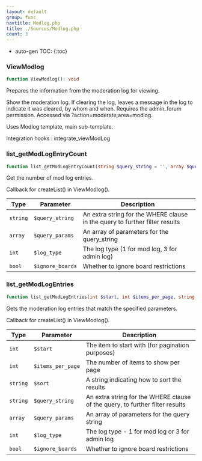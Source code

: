 ```yaml
---
layout: default
group: func
navtitle: Modlog.php
title: ./Sources/Modlog.php
count: 3
---
```

* auto-gen TOC:
{:toc}
### ViewModlog

```php
function ViewModlog(): void
```
Prepares the information from the moderation log for viewing.

Show the moderation log.
If clearing the log, leaves a message in the log to indicate it was cleared, by whom and when.
Requires the admin_forum permission.
Accessed via ?action=moderate;area=modlog.

Uses Modlog template, main sub-template.

Integration hooks
: integrate_viewModLog

### list_getModLogEntryCount

```php
function list_getModLogEntryCount(string $query_string = '', array $query_params = array(), int $log_type = 1, bool $ignore_boards = false): void
```
Get the number of mod log entries.

Callback for createList() in ViewModlog().

Type|Parameter|Description
---|---|---
`string`|`$query_string`|An extra string for the WHERE clause in the query to further filter results
`array`|`$query_params`|An array of parameters for the query\_string
`int`|`$log_type`|The log type \(1 for mod log, 3 for admin log\)
`bool`|`$ignore_boards`|Whether to ignore board restrictions

### list_getModLogEntries

```php
function list_getModLogEntries(int $start, int $items_per_page, string $sort, string $query_string = '', array $query_params = array(), int $log_type = 1, bool $ignore_boards = false): array
```
Gets the moderation log entries that match the specified parameters.

Callback for createList() in ViewModlog().

Type|Parameter|Description
---|---|---
`int`|`$start`|The item to start with \(for pagination purposes\)
`int`|`$items_per_page`|The number of items to show per page
`string`|`$sort`|A string indicating how to sort the results
`string`|`$query_string`|An extra string for the WHERE clause of the query, to further filter results
`array`|`$query_params`|An array of parameters for the query string
`int`|`$log_type`|The log type \- 1 for mod log or 3 for admin log
`bool`|`$ignore_boards`|Whether to ignore board restrictions

